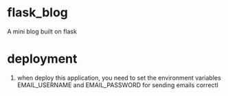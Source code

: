 # flask_blog
A mini blog built on flask

# deployment
1. when deploy this application, you need to set the environment variables EMAIL_USERNAME and EMAIL_PASSWORD for sending emails correctl